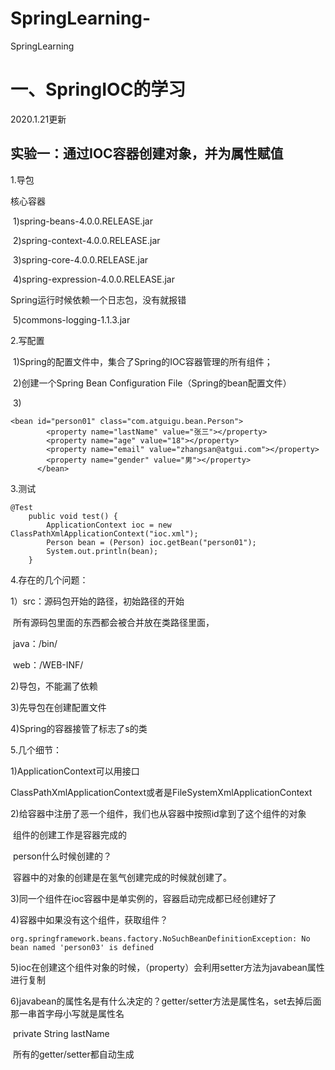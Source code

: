 # SpringLearning-
SpringLearning



# 一、SpringIOC的学习

2020.1.21更新

## 实验一：通过IOC容器创建对象，并为属性赋值

1.导包

核心容器

​	1)spring-beans-4.0.0.RELEASE.jar

​	2)spring-context-4.0.0.RELEASE.jar

​	3)spring-core-4.0.0.RELEASE.jar

​	4)spring-expression-4.0.0.RELEASE.jar

Spring运行时候依赖一个日志包，没有就报错

​	5)commons-logging-1.1.3.jar

2.写配置

​	1)Spring的配置文件中，集合了Spring的IOC容器管理的所有组件；

​	2)创建一个Spring Bean Configuration File（Spring的bean配置文件）

​	3)

```
<bean id="person01" class="com.atguigu.bean.Person">
		<property name="lastName" value="张三"></property>
		<property name="age" value="18"></property>
		<property name="email" value="zhangsan@atgui.com"></property>
		<property name="gender" value="男"></property>
	  </bean>
```

3.测试

```
@Test
	public void test() {
		ApplicationContext ioc = new ClassPathXmlApplicationContext("ioc.xml");
		Person bean = (Person) ioc.getBean("person01");
		System.out.println(bean);
	}
```

4.存在的几个问题：

1）src：源码包开始的路径，初始路径的开始

​	所有源码包里面的东西都会被合并放在类路径里面，

​			java：/bin/

​			web：/WEB-INF/

2)导包，不能漏了依赖

3)先导包在创建配置文件

4)Spring的容器接管了标志了s的类

5.几个细节：

1)ApplicationContext可以用接口

​		ClassPathXmlApplicationContext或者是FileSystemXmlApplicationContext

2)给容器中注册了恶一个组件，我们也从容器中按照id拿到了这个组件的对象

​		组件的创建工作是容器完成的

​		person什么时候创建的？

​		容器中的对象的创建是在氢气创建完成的时候就创建了。

3)同一个组件在ioc容器中是单实例的，容器启动完成都已经创建好了

4)容器中如果没有这个组件，获取组件？

```
org.springframework.beans.factory.NoSuchBeanDefinitionException: No bean named 'person03' is defined
```

5)ioc在创建这个组件对象的时候，（property）会利用setter方法为javabean属性进行复制

6)javabean的属性名是有什么决定的？getter/setter方法是属性名，set去掉后面那一串首字母小写就是属性名

​		private String lastName

​		所有的getter/setter都自动生成



